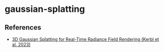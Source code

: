 # gaussian-splatting
## References
- [3D Gaussian Splatting for Real-Time Radiance Field Rendering (Kerbl et al. 2023)](https://arxiv.org/pdf/2308.04079)
